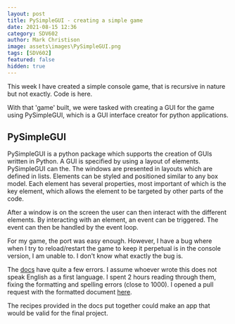 ```yaml
---
layout: post
title: PySimpleGUI - creating a simple game
date: 2021-08-15 12:36
category: SDV602
author: Mark Christison
image: assets\images\PySimpleGUI.png
tags: [SDV602]
featured: false
hidden: true
---
```


This week I have created a simple console game, that is recursive in nature but not exactly. Code is here.

With that 'game' built, we were tasked with creating a GUI for the game using PySimpleGUI, which is a GUI interface creator for python applications.

## PySimpleGUI

PySimpleGUI is a python package which supports the creation of GUIs written in Python. A GUI is specified by using a layout of elements. PySimpleGUI can the. The windows are presented in layouts which are defined in lists. Elements can be styled and positioned similar to any box model. Each element has several properties, most important of which is the key element, which allows the element to be targeted by other parts of the code.

After a window is on the screen the user can then interact with the different elements. By interacting with an element, an event can be triggered. The event can then be handled by the event loop.

For my game, the port was easy enough. However, I have a bug where when I try to reload/restart the game to keep it perpetual is in the console version, I am unable to. I don't know what exactly the bug is.

The [docs](https://github.com/PySimpleGUI/) have quite a few errors. I assume whoever wrote this does not speak English as a first language. I spent 2 hours reading through them, fixing the formatting and spelling errors (close to 1000). I opened a pull request with the formatted document [here](https://github.com/PySimpleGUI/PySimpleGUI/pull/4628).

The recipes provided in the docs put together could make an app that would be valid for the final project.

